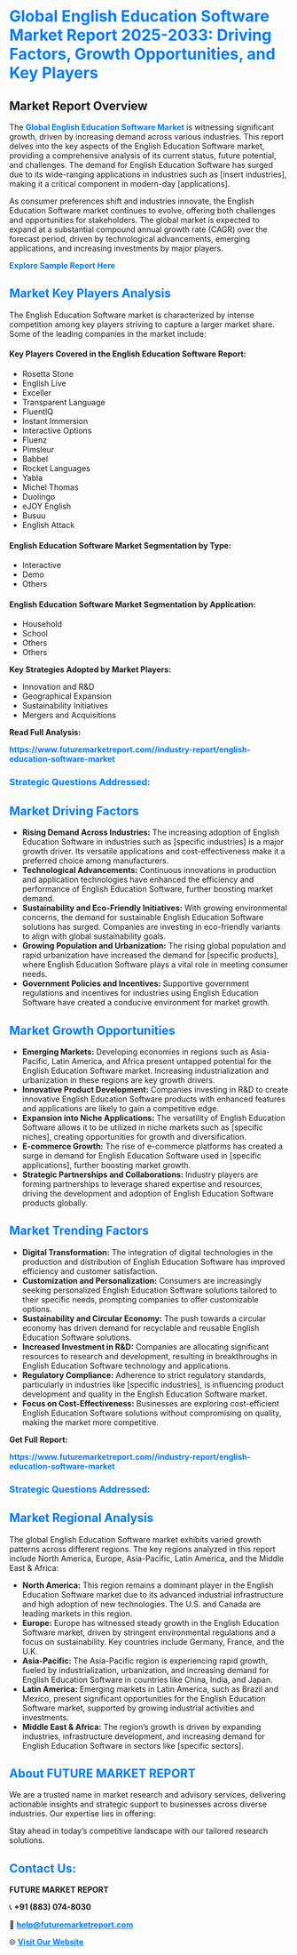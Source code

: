 <h1 style="color: #007BFF;">Global English Education Software Market Report 2025-2033: Driving Factors, Growth Opportunities, and Key Players</h1>

<section id="overview">
<h2>Market Report Overview</h2>
<p>The <a href="https://www.futuremarketreport.com//industry-report/english-education-software-market" style="color: #007BFF; text-decoration: none;"><strong>Global English Education Software Market</strong></a> is witnessing significant growth, driven by increasing demand across various industries. This report delves into the key aspects of the English Education Software market, providing a comprehensive analysis of its current status, future potential, and challenges. The demand for English Education Software has surged due to its wide-ranging applications in industries such as [insert industries], making it a critical component in modern-day [applications].</p>
<p>As consumer preferences shift and industries innovate, the English Education Software market continues to evolve, offering both challenges and opportunities for stakeholders. The global market is expected to expand at a substantial compound annual growth rate (CAGR) over the forecast period, driven by technological advancements, emerging applications, and increasing investments by major players.</p>
</section>

<section id="overview">
<p><a href="https://www.futuremarketreport.com//request-sample/reportId=51896" style="color: #007BFF; text-decoration: none;"><strong>Explore Sample Report Here</strong></a></p>
</section>

<section id="key-players">
<h2 style="color: #007BFF;">Market Key Players Analysis</h2>
<p>The English Education Software market is characterized by intense competition among key players striving to capture a larger market share. Some of the leading companies in the market include:</p>
<h4>Key Players Covered in the English Education Software Report:</h4>
<ul><li>Rosetta Stone</li><li>English Live</li><li>Exceller</li><li>Transparent Language</li><li>FluentIQ</li><li>Instant Immersion</li><li>Interactive Options</li><li>Fluenz</li><li>Pimsleur</li><li>Babbel</li><li>Rocket Languages</li><li>Yabla</li><li>Michel Thomas</li><li>Duolingo</li><li>eJOY English</li><li>Busuu</li><li>English Attack</li></ul>
<h4>English Education Software Market Segmentation by Type:</h4>
<ul><li>Interactive</li><li>Demo</li><li>Others</li></ul>

<h4>English Education Software Market Segmentation by Application:</h4>
<ul><li>Household</li><li>School</li><li>Others</li><li>Others</li></ul>
<p><strong>Key Strategies Adopted by Market Players:</strong></p>
<ul>
<li>Innovation and R&D</li>
<li>Geographical Expansion</li>
<li>Sustainability Initiatives</li>
<li>Mergers and Acquisitions</li>
</ul>
</section>

<section>
<p><strong>Read Full Analysis: </strong></p><a href="https://www.futuremarketreport.com//industry-report/english-education-software-market" style="color: #007BFF; text-decoration: none;"><strong>https://www.futuremarketreport.com//industry-report/english-education-software-market</strong></a>
<h3 style="color: #007BFF;">Strategic Questions Addressed:</h3>
</section>

<section id="driving-factors">
<h2 style="color: #007BFF;">Market Driving Factors</h2>
<ul>
<li><strong>Rising Demand Across Industries:</strong> The increasing adoption of English Education Software in industries such as [specific industries] is a major growth driver. Its versatile applications and cost-effectiveness make it a preferred choice among manufacturers.</li>
<li><strong>Technological Advancements:</strong> Continuous innovations in production and application technologies have enhanced the efficiency and performance of English Education Software, further boosting market demand.</li>
<li><strong>Sustainability and Eco-Friendly Initiatives:</strong> With growing environmental concerns, the demand for sustainable English Education Software solutions has surged. Companies are investing in eco-friendly variants to align with global sustainability goals.</li>
<li><strong>Growing Population and Urbanization:</strong> The rising global population and rapid urbanization have increased the demand for [specific products], where English Education Software plays a vital role in meeting consumer needs.</li>
<li><strong>Government Policies and Incentives:</strong> Supportive government regulations and incentives for industries using English Education Software have created a conducive environment for market growth.</li>
</ul>
</section>

<section id="growth-opportunities">
<h2 style="color: #007BFF;">Market Growth Opportunities</h2>
<ul>
<li><strong>Emerging Markets:</strong> Developing economies in regions such as Asia-Pacific, Latin America, and Africa present untapped potential for the English Education Software market. Increasing industrialization and urbanization in these regions are key growth drivers.</li>
<li><strong>Innovative Product Development:</strong> Companies investing in R&D to create innovative English Education Software products with enhanced features and applications are likely to gain a competitive edge.</li>
<li><strong>Expansion into Niche Applications:</strong> The versatility of English Education Software allows it to be utilized in niche markets such as [specific niches], creating opportunities for growth and diversification.</li>
<li><strong>E-commerce Growth:</strong> The rise of e-commerce platforms has created a surge in demand for English Education Software used in [specific applications], further boosting market growth.</li>
<li><strong>Strategic Partnerships and Collaborations:</strong> Industry players are forming partnerships to leverage shared expertise and resources, driving the development and adoption of English Education Software products globally.</li>
</ul>
</section>

<section id="trending-factors">
<h2 style="color: #007BFF;">Market Trending Factors</h2>
<ul>
<li><strong>Digital Transformation:</strong> The integration of digital technologies in the production and distribution of English Education Software has improved efficiency and customer satisfaction.</li>
<li><strong>Customization and Personalization:</strong> Consumers are increasingly seeking personalized English Education Software solutions tailored to their specific needs, prompting companies to offer customizable options.</li>
<li><strong>Sustainability and Circular Economy:</strong> The push towards a circular economy has driven demand for recyclable and reusable English Education Software solutions.</li>
<li><strong>Increased Investment in R&D:</strong> Companies are allocating significant resources to research and development, resulting in breakthroughs in English Education Software technology and applications.</li>
<li><strong>Regulatory Compliance:</strong> Adherence to strict regulatory standards, particularly in industries like [specific industries], is influencing product development and quality in the English Education Software market.</li>
<li><strong>Focus on Cost-Effectiveness:</strong> Businesses are exploring cost-efficient English Education Software solutions without compromising on quality, making the market more competitive.</li>
</ul>
</section>

<section>
<p><strong>Get Full Report: </strong></p><a href="https://www.futuremarketreport.com//industry-report/english-education-software-market" style="color: #007BFF; text-decoration: none;"><strong>https://www.futuremarketreport.com//industry-report/english-education-software-market</strong></a>
<h3 style="color: #007BFF;">Strategic Questions Addressed:</h3>
</section>


<section id="regional-analysis">
<h2 style="color: #007BFF;">Market Regional Analysis</h2>
<p>The global English Education Software market exhibits varied growth patterns across different regions. The key regions analyzed in this report include North America, Europe, Asia-Pacific, Latin America, and the Middle East & Africa:</p>
<ul>
<li><strong>North America:</strong> This region remains a dominant player in the English Education Software market due to its advanced industrial infrastructure and high adoption of new technologies. The U.S. and Canada are leading markets in this region.</li>
<li><strong>Europe:</strong> Europe has witnessed steady growth in the English Education Software market, driven by stringent environmental regulations and a focus on sustainability. Key countries include Germany, France, and the U.K.</li>
<li><strong>Asia-Pacific:</strong> The Asia-Pacific region is experiencing rapid growth, fueled by industrialization, urbanization, and increasing demand for English Education Software in countries like China, India, and Japan.</li>
<li><strong>Latin America:</strong> Emerging markets in Latin America, such as Brazil and Mexico, present significant opportunities for the English Education Software market, supported by growing industrial activities and investments.</li>
<li><strong>Middle East & Africa:</strong> The region’s growth is driven by expanding industries, infrastructure development, and increasing demand for English Education Software in sectors like [specific sectors].</li>
</ul>
</section>

<footer>
<h2 style="color: #007BFF;">About FUTURE MARKET REPORT</h2>
<p>We are a trusted name in market research and advisory services, delivering actionable insights and strategic support to businesses across diverse industries. Our expertise lies in offering:</p>

<p>Stay ahead in today’s competitive landscape with our tailored research solutions.</p>

<h2 style="color: #007BFF;">Contact Us:</h2>
<p><strong>FUTURE MARKET REPORT</strong></p>
<p>📞 <strong>+91 (883) 074-8030</strong></p>
<p>📧 <strong><a href="mailto:help@futuremarketreport.com" style="color: #007BFF;">help@futuremarketreport.com</a></strong></p>
<p>🌐 <strong><a href="https://www.futuremarketreport.com/" style="color: #007BFF;">Visit Our Website</a></strong></p>
</footer>